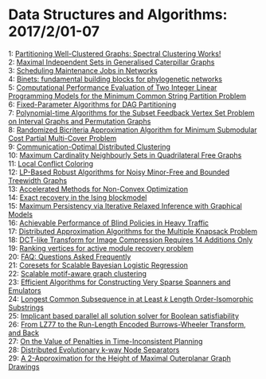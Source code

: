 # Data Structures and Algorithms: 2017/2/01-07  
1: [Partitioning Well-Clustered Graphs: Spectral Clustering Works!](https://doi.org/10.48550/arXiv.1411.2021)  
2: [Maximal Independent Sets in Generalised Caterpillar Graphs](https://doi.org/10.48550/arXiv.1502.04514)  
3: [Scheduling Maintenance Jobs in Networks](https://doi.org/10.48550/arXiv.1701.08809)  
4: [Binets: fundamental building blocks for phylogenetic networks](https://doi.org/10.48550/arXiv.1701.08995)  
5: [Computational Performance Evaluation of Two Integer Linear Programming  Models for the Minimum Common String Partition Problem](https://doi.org/10.48550/arXiv.1501.02388)  
6: [Fixed-Parameter Algorithms for DAG Partitioning](https://doi.org/10.48550/arXiv.1611.08809)  
7: [Polynomial-time Algorithms for the Subset Feedback Vertex Set Problem on  Interval Graphs and Permutation Graphs](https://doi.org/10.48550/arXiv.1701.04634)  
8: [Randomized Bicriteria Approximation Algorithm for Minimum Submodular  Cost Partial Multi-Cover Problem](https://doi.org/10.48550/arXiv.1701.05339)  
9: [Communication-Optimal Distributed Clustering](https://doi.org/10.48550/arXiv.1702.00196)  
10: [Maximum Cardinality Neighbourly Sets in Quadrilateral Free Graphs](https://doi.org/10.48550/arXiv.1412.8338)  
11: [Local Conflict Coloring](https://doi.org/10.48550/arXiv.1511.01287)  
12: [LP-Based Robust Algorithms for Noisy Minor-Free and Bounded Treewidth  Graphs](https://doi.org/10.48550/arXiv.1606.05198)  
13: [Accelerated Methods for Non-Convex Optimization](https://doi.org/10.48550/arXiv.1611.00756)  
14: [Exact recovery in the Ising blockmodel](https://doi.org/10.48550/arXiv.1612.03880)  
15: [Maximum Persistency via Iterative Relaxed Inference with Graphical  Models](https://doi.org/10.48550/arXiv.1508.07902)  
16: [Achievable Performance of Blind Policies in Heavy Traffic](https://doi.org/10.48550/arXiv.1512.07771)  
17: [Distributed Approximation Algorithms for the Multiple Knapsack Problem](https://doi.org/10.48550/arXiv.1702.00787)  
18: [DCT-like Transform for Image Compression Requires 14 Additions Only](https://doi.org/10.48550/arXiv.1702.00817)  
19: [Ranking vertices for active module recovery problem](https://doi.org/10.48550/arXiv.1702.00948)  
20: [FAQ: Questions Asked Frequently](https://doi.org/10.48550/arXiv.1504.04044)  
21: [Coresets for Scalable Bayesian Logistic Regression](https://doi.org/10.48550/arXiv.1605.06423)  
22: [Scalable motif-aware graph clustering](https://doi.org/10.48550/arXiv.1606.06235)  
23: [Efficient Algorithms for Constructing Very Sparse Spanners and Emulators](https://doi.org/10.48550/arXiv.1607.08337)  
24: [Longest Common Subsequence in at Least $k$ Length Order-Isomorphic  Substrings](https://doi.org/10.48550/arXiv.1609.03668)  
25: [Implicant based parallel all solution solver for Boolean satisfiability](https://doi.org/10.48550/arXiv.1611.09590)  
26: [From LZ77 to the Run-Length Encoded Burrows-Wheeler Transform, and Back](https://doi.org/10.48550/arXiv.1702.01340)  
27: [On the Value of Penalties in Time-Inconsistent Planning](https://doi.org/10.48550/arXiv.1702.01677)  
28: [Distributed Evolutionary k-way Node Separators](https://doi.org/10.48550/arXiv.1702.01692)  
29: [A 2-Approximation for the Height of Maximal Outerplanar Graph Drawings](https://doi.org/10.48550/arXiv.1702.01719)  